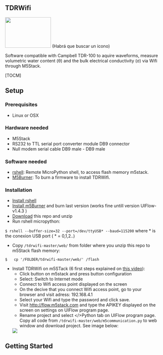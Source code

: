 ## TDRWifi

<img src="https://blogs.protegerse.com/wp-content/imagenes/wifi_krack.png" data-canonical-src="https://gyazo.com/eb5c5741b6a9a16c692170a41a49c858.png" width="150" height="100" />
(Habrá que buscar un icono)

Software compatible with Campbell TDR-100 to aquire waveforms, measure volumetric water content (θ) and the bulk electrical conductivity (σ)  via Wifi through M5Stack.

 [TOCM]

## Setup

### Prerequisites
- Linux or OSX


### Hardware needed
- M5Stack
- RS232 to TTL serial port converter module DB9 connector
- Null modem serial cable DB9 male - DB9 male

### Software needed
- [rshell](https://github.com/dhylands/rshell): Remote MicroPython shell, to access flash memory m5stack.  
- [M5Burner](https://github.com/m5stack/m5-docs/blob/master/docs/en/related_documents/M5Burner.md): To burn a firmware to install TDRWifi.

### Installation
 - [Install rshell ](https://github.com/dhylands/rshell#installation)
 - [Install m5Burner](https://github.com/m5stack/m5-docs/blob/master/docs/en/related_documents/M5Burner.md#m5burner-1) and burn last version (works fine untill version UIFlow-v1.4.3 )
 - [Download](https://github.com/an0nio/tdrwifi/archive/master.zip) this repo and unzip
 - Run rshell micropython:
 
 `$ rshell --buffer-size=32 --port=/dev/ttyUSB* --baud=115200` where \* is the conexion USB port ( \* = 0,1,2..)
 - Copy `/tdrwifi-master/web/` from folder where you unzip this repo  to m5Stack flash memory:
 
  `$   cp '/FOLDER/tdrwifi-master/web/' /flash`
 
- Install TDRWifi on m5STack (6 first steps explained on [this video](https://www.youtube.com/watch?v=UVUprvXjUbA)):
  - Click button on m5stack and press button configuration
  - Select: Switch to Internet mode
  - Connect to Wifi access point displayed on the screen
  - On the decive that you connect Wifi access point, go to your browser and visit adress: 192.168.4.1
  - Select your Wifi and type the password and click save.
  - Visit http://flow.m5stack.com and type the APIKEY displayed on the screen on settings on UIFlow program page.
  - Rename project and select </>Python tab on UIFlow program page. Copy all code from `/tdrwifi-master/web/m5communication.py` to web window and download project. See image below:
  <img src="https://github.com/an0nio/tdrwifi/blob/master/imgs/flowStep_1.png?raw=true" >



## Getting Started


